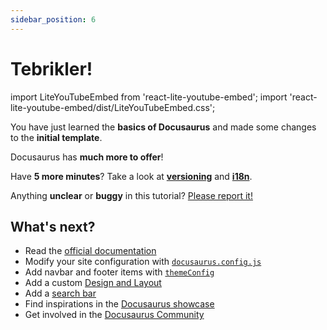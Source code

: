 ```yaml
---
sidebar_position: 6
---
```


# Tebrikler!

import LiteYouTubeEmbed from 'react-lite-youtube-embed';
import 'react-lite-youtube-embed/dist/LiteYouTubeEmbed.css';

You have just learned the **basics of Docusaurus** and made some changes to the **initial template**.

Docusaurus has **much more to offer**!

Have **5 more minutes**? Take a look at **[versioning](../tutorial-extras/manage-docs-versions.md)** and **[i18n](../tutorial-extras/translate-your-site.md)**.

Anything **unclear** or **buggy** in this tutorial? [Please report it!](https://github.com/facebook/docusaurus/discussions/4610)

## What's next?

- Read the [official documentation](https://docusaurus.io/)
- Modify your site configuration with [`docusaurus.config.js`](https://docusaurus.io/docs/api/docusaurus-config)
- Add navbar and footer items with [`themeConfig`](https://docusaurus.io/docs/api/themes/configuration)
- Add a custom [Design and Layout](https://docusaurus.io/docs/styling-layout)
- Add a [search bar](https://docusaurus.io/docs/search)
- Find inspirations in the [Docusaurus showcase](https://docusaurus.io/showcase)
- Get involved in the [Docusaurus Community](https://docusaurus.io/community/support)

<div className="video-container">
<LiteYouTubeEmbed
    id="IgeE1mg1aYk"
    params="autoplay=1&autohide=1&showinfo=0&rel=0"
    title="How to submit an app to the Solana dApp Store"
    poster="hqdefault"
    webp
/>
</div>
